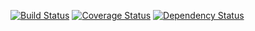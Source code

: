[![Build Status](https://travis-ci.org/mattjmorrison/icc13-example.png?branch=master)](https://travis-ci.org/mattjmorrison/icc13-example)
[![Coverage Status](https://coveralls.io/repos/mattjmorrison/icc13-example/badge.png?branch=master)](https://coveralls.io/r/mattjmorrison/icc13-example?branch=master)
[![Dependency Status](https://gemnasium.com/mattjmorrison/icc13-example.png)](https://gemnasium.com/mattjmorrison/icc13-example)
